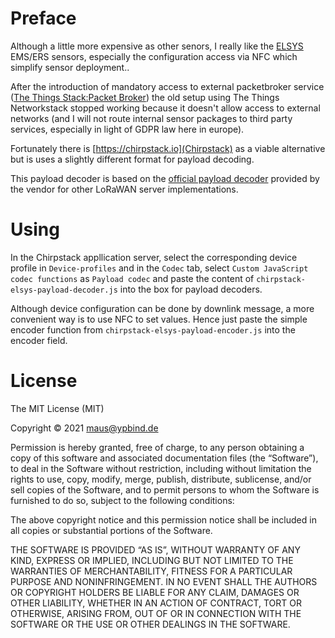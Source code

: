 # Preface
Although a little more expensive as other senors, I really like the [ELSYS](https://www.elsys.se/en/) EMS/ERS sensors, especially the configuration access via NFC which simplify sensor deployment..

After the introduction of mandatory access to external packetbroker service ([The Things Stack:Packet Broker](https://www.thethingsindustries.com/docs/getting-started/packet-broker/))
the old setup using The Things Networkstack stopped working because it doesn't allow access to external networks (and I will not route internal sensor packages to third party services, especially
in light of GDPR law here in europe).

Fortunately there is [https://chirpstack.io](Chirpstack) as a viable alternative but is uses a slightly different format for payload decoding.

This payload decoder is based on the [official payload decoder](https://www.elsys.se/en/elsys-payload/) provided by the vendor for other LoRaWAN server implementations.

# Using
In the Chirpstack appllication server, select the corresponding device profile in `Device-profiles` and in the `Codec` tab, select `Custom JavaScript codec functions` as `Payload codec`
and paste the content of `chirpstack-elsys-payload-decoder.js` into the box for payload decoders.

Although device configuration can be done by downlink message, a more convenient way is to use NFC to set values. Hence just paste the simple encoder function from `chirpstack-elsys-payload-encoder.js` into the encoder field.

# License
The MIT License (MIT)

Copyright © 2021 <maus@ypbind.de>

Permission is hereby granted, free of charge, to any person obtaining a copy of this
software and associated documentation files (the “Software”), to deal in the Software
without restriction, including without limitation the rights to use, copy, modify, merge,
publish, distribute, sublicense, and/or sell copies of the Software, and to permit persons
to whom the Software is furnished to do so, subject to the following conditions:

The above copyright notice and this permission notice shall be included in all copies or
substantial portions of the Software.

THE SOFTWARE IS PROVIDED “AS IS”, WITHOUT WARRANTY OF ANY KIND, EXPRESS OR IMPLIED,
INCLUDING BUT NOT LIMITED TO THE WARRANTIES OF MERCHANTABILITY, FITNESS FOR A PARTICULAR
PURPOSE AND NONINFRINGEMENT. IN NO EVENT SHALL THE AUTHORS OR COPYRIGHT HOLDERS BE LIABLE
FOR ANY CLAIM, DAMAGES OR OTHER LIABILITY, WHETHER IN AN ACTION OF CONTRACT, TORT OR OTHERWISE,
ARISING FROM, OUT OF OR IN CONNECTION WITH THE SOFTWARE OR THE USE OR OTHER DEALINGS IN THE SOFTWARE.

